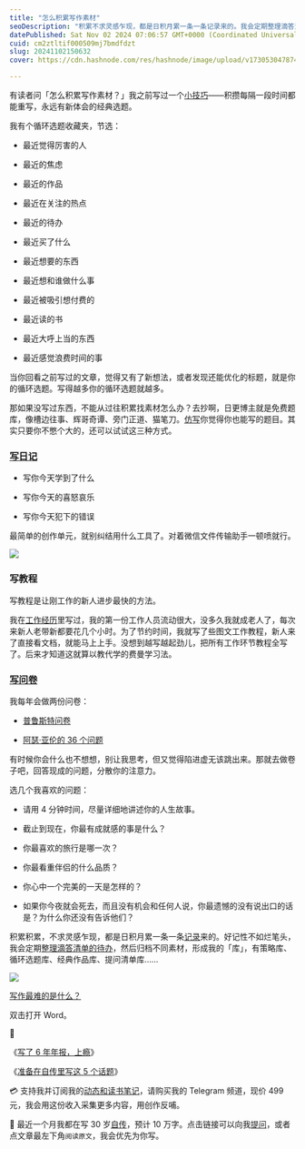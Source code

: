 ```yaml
---
title: "怎么积累写作素材"
seoDescription: "积累不求灵感乍现，都是日积月累一条一条记录来的。我会定期整理滴答清单的待办，然后归档不同素材，形成我的「库」，有策略库、循环选题库、经典作品库、提问清单库……"
datePublished: Sat Nov 02 2024 07:06:57 GMT+0000 (Coordinated Universal Time)
cuid: cm2ztltif000509mj7bmdfdzt
slug: 20241102150632
cover: https://cdn.hashnode.com/res/hashnode/image/upload/v1730530478748/a6cfaf1d-116e-4750-8594-bc827d79efce.jpeg

---
```


有读者问「怎么积累写作素材？」我之前写过一个[小技巧](https://mp.weixin.qq.com/s?__biz=MzI3MzU5MDA1OQ==&mid=2247488155&idx=1&sn=85cfd128764c2950f6c4a0ddac85398d&chksm=eb21a0dfdc5629c9bbca64ea3726eec906ff79784552658961a8122c3d7b1a829dee65ae093f#rd)——积攒每隔一段时间都能重写，永远有新体会的经典选题。

我有个循环选题收藏夹，节选：

* 最近觉得厉害的人
    
* 最近的焦虑
    
* 最近的作品
    
* 最近在关注的热点
    
* 最近的待办
    
* 最近买了什么
    
* 最近想要的东西
    
* 最近想和谁做什么事
    
* 最近被吸引想付费的
    
* 最近读的书
    
* 最近大呼上当的东西
    
* 最近感觉浪费时间的事
    

当你回看之前写过的文章，觉得又有了新想法，或者发现还能优化的标题，就是你的循环选题。写得越多你的循环选题就越多。

那如果没写过东西，不能从过往积累找素材怎么办？去抄啊，日更博主就是免费题库，像槽边往事、辉哥奇谭、旁门正道、猫笔刀。[仿写](https://mp.weixin.qq.com/s?__biz=MzI3MzU5MDA1OQ==&mid=2247488553&idx=1&sn=d42d089cb9898d24dcadf6fab3217d4d&chksm=eb21a66ddc562f7b80871751918edea00662265426d3fbd1f91fc5a6b69e0dcc99ee4448519d&token=858161081&lang=zh_CN#rd)你觉得你也能写的题目。其实只要你不憋个大的，还可以试试这三种方式。

### [写日记](https://mp.weixin.qq.com/s?__biz=MzI3MzU5MDA1OQ==&mid=2247484707&idx=1&sn=a50c52b3da316a7174adc96b0941d15f&chksm=eb21b767dc563e711ea70c56fd310a1da3b781749062cd32b44f1cf70f060bd02d9869abd98e#rd)

* 写你今天学到了什么
    
* 写你今天的喜怒哀乐
    
* 写你今天犯下的错误
    

最简单的创作单元，就别纠结用什么工具了。对着微信文件传输助手一顿喷就行。

![](https://cdn.hashnode.com/res/hashnode/image/upload/v1730530986219/6907d460-fcf4-4c68-8914-d8d1142da156.jpeg)

### 写教程

写教程是让刚工作的新人进步最快的方法。

我在[工作经历](https://mp.weixin.qq.com/s?__biz=MzkxOTMxMDk0MA==&mid=2247566009&idx=1&sn=c3f8c4830d2853f1d3393501d5e09984&scene=21#wechat_redirect)里写过，我的第一份工作人员流动很大，没多久我就成老人了，每次来新人老带新都要花几个小时。为了节约时间，我就写了些图文工作教程，新人来了直接看文档，就能马上上手。没想到越写越起劲儿，把所有工作环节教程全写了。后来才知道这就算以教代学的费曼学习法。

### [写问卷](https://mp.weixin.qq.com/s?__biz=MzI3MzU5MDA1OQ==&mid=2247485316&idx=1&sn=47ed3a8b450c562fdf767d0547696477&chksm=eb21b5c0dc563cd66160b39f4354c31240606bb971a673530c9f48c246643a27f75ce30f5f90#rd)

我每年会做两份问卷：

* [普鲁斯特问卷](https://www.douban.com/gallery/topic/78183/)
    
* [阿瑟·亚伦的 36 个问题](https://cn.nytimes.com/culture/20150123/t23questions/)
    

有时候你会什么也不想想，别让我思考，但又觉得陷进虚无该跳出来。那就去做卷子吧，回答现成的问题，分散你的注意力。

选几个我喜欢的问题：

* 请用 4 分钟时间，尽量详细地讲述你的人生故事。
    
* 截止到现在，你最有成就感的事是什么？
    
* 你最喜欢的旅行是哪一次？
    
* 你最看重伴侣的什么品质？
    
* 你心中一个完美的一天是怎样的？
    
* 如果你今夜就会死去，而且没有机会和任何人说，你最遗憾的没有说出口的话是？为什么你还没有告诉他们？
    

积累积累，不求灵感乍现，都是日积月累一条一条[记录](https://mp.weixin.qq.com/s?__biz=MzI3MzU5MDA1OQ==&mid=2247484264&idx=1&sn=438f3c7a2374d7c7eb8851ae931a1662&chksm=eb21b12cdc56383a77141ff94bdbf5b535f42713f5cd7a256120690a54761650adcbbdcb1d11#rd)来的。好记性不如烂笔头，我会定期[整理滴答清单的待办](https://mp.weixin.qq.com/s?__biz=MzI3MzU5MDA1OQ==&mid=2247488324&idx=1&sn=871a3cc8a6f0df70278325d8e5974359&chksm=eb21a100dc56281671841d5f1166673c8e09d8a3cea0c679f78421825401e5f4cada3e4b28a8&token=858161081&lang=zh_CN#rd)，然后归档不同素材，形成我的「库」，有策略库、循环选题库、经典作品库、提问清单库……

![](https://cdn.hashnode.com/res/hashnode/image/upload/v1730530995264/60f4e418-e20d-43ca-9315-7813119c7eea.png)

[写作最难的是什么？](https://weibo.com/1977585731/IuTcDkV47)

双击打开 Word。

🔗

《[写了 6 年年报，上瘾](https://mp.weixin.qq.com/s?__biz=MzI3MzU5MDA1OQ==&mid=2247488155&idx=1&sn=85cfd128764c2950f6c4a0ddac85398d&chksm=eb21a0dfdc5629c9bbca64ea3726eec906ff79784552658961a8122c3d7b1a829dee65ae093f#rd)》

《[准备在自传里写这 5 个话题](https://mp.weixin.qq.com/s?__biz=MzI3MzU5MDA1OQ==&mid=2247488751&idx=1&sn=9c74e68ac42910ad977cd94ccb027cf4&chksm=eb21a6abdc562fbdbdb3375681c999843b9a4aa64c182d2bd9654aa2ecdb9035f1d3f819d23d#rd)》

💳 支持我并订阅我的[动态和读书笔记](https://mp.weixin.qq.com/s/A_yK10ktL8Nl7RzsnGwzEg)，请购买我的 Telegram 频道，现价 499 元，我会用这份收入采集更多内容，用创作反哺。

📖 最近一个月我都在写 30 岁[自传](https://mp.weixin.qq.com/s?__biz=MzI3MzU5MDA1OQ==&mid=2247488741&idx=1&sn=3aca11b2f15bcb82156b45c8a69ae937&chksm=eb21a6a1dc562fb7bbf6242bc1a68995eba7b560a49627ac031e129b33aa29a624896186a2a3#rd)，预计 10 万字。点击链接可以向我[提问](https://wj.qq.com/s2/15897499/4fe9/)，或者点文章最左下角`阅读原文`，我会优先为你写。